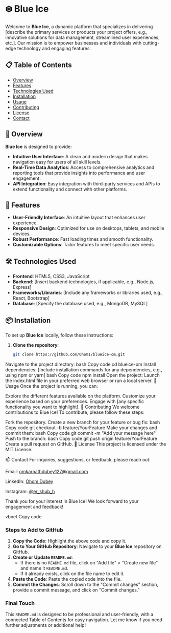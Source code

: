 # ❄️ Blue Ice

Welcome to **Blue Ice**, a dynamic platform that specializes in delivering [describe the primary services or products your project offers, e.g., innovative solutions for data management, streamlined user experiences, etc.]. Our mission is to empower businesses and individuals with cutting-edge technology and engaging features.

## 📋 Table of Contents
- [Overview](#overview)
- [Features](#features)
- [Technologies Used](#technologies-used)
- [Installation](#installation)
- [Usage](#usage)
- [Contributing](#contributing)
- [License](#license)
- [Contact](#contact)

## 📝 Overview
**Blue Ice** is designed to provide:
- **Intuitive User Interface**: A clean and modern design that makes navigation easy for users of all skill levels.
- **Real-Time Data Analytics**: Access to comprehensive analytics and reporting tools that provide insights into performance and user engagement.
- **API Integration**: Easy integration with third-party services and APIs to extend functionality and connect with other platforms.

## 🌟 Features
- **User-Friendly Interface**: An intuitive layout that enhances user experience.
- **Responsive Design**: Optimized for use on desktops, tablets, and mobile devices.
- **Robust Performance**: Fast loading times and smooth functionality.
- **Customizable Options**: Tailor features to meet specific user needs.

## 🛠️ Technologies Used
- **Frontend**: HTML5, CSS3, JavaScript
- **Backend**: [Insert backend technologies, if applicable, e.g., Node.js, Express]
- **Frameworks/Libraries**: [Include any frameworks or libraries used, e.g., React, Bootstrap]
- **Database**: [Specify the database used, e.g., MongoDB, MySQL]

## 📦 Installation
To set up **Blue Ice** locally, follow these instructions:

1. **Clone the repository**:
   ```bash
   git clone https://github.com/Ohom1/blueice-om.git
Navigate to the project directory:
bash
Copy code
cd blueice-om
Install dependencies: [Include installation commands for any dependencies, e.g., using npm or yarn]
bash
Copy code
npm install
Open the project: Launch the index.html file in your preferred web browser or run a local server.
🚀 Usage
Once the project is running, you can:

Explore the different features available on the platform.
Customize your experience based on your preferences.
Engage with [any specific functionality you want to highlight].
🤝 Contributing
We welcome contributions to Blue Ice! To contribute, please follow these steps:

Fork the repository.
Create a new branch for your feature or bug fix:
bash
Copy code
git checkout -b feature/YourFeature
Make your changes and commit them:
bash
Copy code
git commit -m "Add your message here"
Push to the branch:
bash
Copy code
git push origin feature/YourFeature
Create a pull request on GitHub.
📄 License
This project is licensed under the MIT License.

📫 Contact
For inquiries, suggestions, or feedback, please reach out:

Email: omkarnathdubey127@gmail.com

LinkedIn: [Ohom Dubey](https://www.linkedin.com/in/ohom-dubey-23055917b/)

Instagram: [@er_shub_h](https://www.instagram.com/er_shub_h/?next=%2F)

Thank you for your interest in Blue Ice! We look forward to your engagement and feedback!

vbnet
Copy code

### Steps to Add to GitHub
1. **Copy the Code**: Highlight the above code and copy it.
2. **Go to Your GitHub Repository**: Navigate to your **Blue Ice** repository on GitHub.
3. **Create or Update `README.md`**:
   - If there is no `README.md` file, click on "Add file" > "Create new file" and name it `README.md`.
   - If it already exists, click on the file name to edit it.
4. **Paste the Code**: Paste the copied code into the file.
5. **Commit the Changes**: Scroll down to the "Commit changes" section, provide a commit message, and click on "Commit changes."

### Final Touch
This `README.md` is designed to be professional and user-friendly, with a connected Table of Contents for easy navigation. Let me know if you need further adjustments or additional help!





